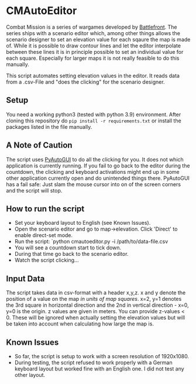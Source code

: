 # CMAutoEditor
Combat Mission is a series of wargames developed by [Battlefront](https://www.battlefront.com). The series ships with a scenario editor which, among other 
things allows the scenario designer to set an elevation value for each sqaure the map is made of. While it is possible to draw contour lines and let the editor 
interpolate between these lines it is in principle possible to set an individual value for each square. Especially for larger maps it is not really feasible 
to do this manually.

This script automates setting elevation values in the editor. It reads data from a .csv-File and "does the clicking" for the scenario designer.

## Setup
You need a working python3 (tested with python 3.9) environment. After cloning this repository do `pip install -r requirements.txt` or install 
the packages listed in the file manually.

## A Note of Caution
The script uses [PyAutoGUI](https://pyautogui.readthedocs.io/en/latest/) to do all the clicking for you. It does not which application is currently running. 
If you fail to go back to the editor during the countdown, the clicking and keyboard activations might end up in some other application currently open and do 
unintended things there. PyAutoGUI has a fail safe: Just slam the mouse cursor into on of the screen corners and the script will stop.

## How to run the script

- Set your keyboard layout to English (see Known Issues).
- Open the scenario editor and go to map->elevation. Click 'Direct' to enable direct-set mode.
- Run the script: `python cmautoeditor.py -i /path/to/data-file.csv
- You will see a countdown start to tick down.
- During that time go back to the scenario editor.
- Watch the script clicking...

## Input Data
The script takes data in csv-format with a header x,y,z. x and y denote the position of a value on the map *in units of map squares*. x=2, y=1 denotes the 3rd 
square in horizontal direction and the 2nd in vertical direction - x=0, y=0 is the origin. z values are given in meters. You can provide z-values < 0. These 
will be ignored when actually setting the elevation values but will be taken into account when calculating how large the map is.

## Known Issues
- So far, the script is setup to work with a screen resolution of 1920x1080. 
- During testing, the script refused to work properly with a German keyboard layout but worked fine with an English one. I did not test any other layout.

